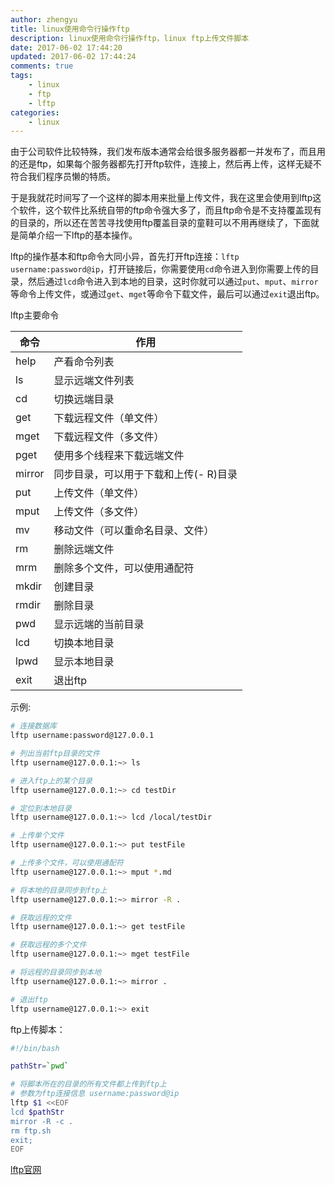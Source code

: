 ```yaml
---
author: zhengyu
title: linux使用命令行操作ftp
description: linux使用命令行操作ftp，linux ftp上传文件脚本
date: 2017-06-02 17:44:20
updated: 2017-06-02 17:44:24
comments: true
tags: 
    - linux
    - ftp
    - lftp
categories: 
    - linux
---
```


由于公司软件比较特殊，我们发布版本通常会给很多服务器都一并发布了，而且用的还是ftp，如果每个服务器都先打开ftp软件，连接上，然后再上传，这样无疑不符合我们程序员懒的特质。

于是我就花时间写了一个这样的脚本用来批量上传文件，我在这里会使用到lftp这个软件，这个软件比系统自带的ftp命令强大多了，而且ftp命令是不支持覆盖现有的目录的，所以还在苦苦寻找使用ftp覆盖目录的童鞋可以不用再继续了，下面就是简单介绍一下lftp的基本操作。

lftp的操作基本和ftp命令大同小异，首先打开ftp连接：`lftp username:password@ip`，打开链接后，你需要使用`cd`命令进入到你需要上传的目录，然后通过`lcd`命令进入到本地的目录，这时你就可以通过`put`、`mput`、`mirror`等命令上传文件，或通过`get`、`mget`等命令下载文件，最后可以通过`exit`退出ftp。

lftp主要命令

| 命令 | 作用 |
| --- | --- |
| help | 产看命令列表  |
| ls | 显示远端文件列表 |
| cd | 切换远端目录 |
| get | 下载远程文件（单文件）|
| mget | 下载远程文件（多文件）|
| pget | 使用多个线程来下载远端文件 |
| mirror | 同步目录，可以用于下载和上传(- R)目录 |
| put | 上传文件（单文件） |
| mput | 上传文件（多文件）|
| mv | 移动文件（可以重命名目录、文件）|
| rm | 删除远端文件 |
| mrm | 删除多个文件，可以使用通配符 |
| mkdir | 创建目录 |
| rmdir | 删除目录 |
| pwd | 显示远端的当前目录 |
| lcd | 切换本地目录 |
| lpwd | 显示本地目录 |
| exit | 退出ftp |

示例:

```bash
# 连接数据库
lftp username:password@127.0.0.1

# 列出当前ftp目录的文件
lftp username@127.0.0.1:~> ls

# 进入ftp上的某个目录
lftp username@127.0.0.1:~> cd testDir

# 定位到本地目录
lftp username@127.0.0.1:~> lcd /local/testDir

# 上传单个文件
lftp username@127.0.0.1:~> put testFile

# 上传多个文件，可以使用通配符
lftp username@127.0.0.1:~> mput *.md

# 将本地的目录同步到ftp上
lftp username@127.0.0.1:~> mirror -R . 

# 获取远程的文件
lftp username@127.0.0.1:~> get testFile

# 获取远程的多个文件
lftp username@127.0.0.1:~> mget testFile

# 将远程的目录同步到本地
lftp username@127.0.0.1:~> mirror . 

# 退出ftp
lftp username@127.0.0.1:~> exit
```

ftp上传脚本：
```bash
#!/bin/bash

pathStr=`pwd`

# 将脚本所在的目录的所有文件都上传到ftp上
# 参数为ftp连接信息 username:password@ip
lftp $1 <<EOF
lcd $pathStr
mirror -R -c .
rm ftp.sh
exit;
EOF
```

[lftp官网](http://lftp.yar.ru/)